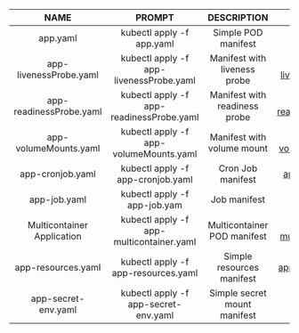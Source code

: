 
| NAME | PROMPT | DESCRIPTION | EXAMPLE |
|:----:|:------:|:-----------:|:-------:|
|app.yaml| kubectl apply -f app.yaml | Simple POD manifest | [app.yaml](./app.yaml)|
|app-livenessProbe.yaml| kubectl apply -f app-livenessProbe.yaml | Manifest with liveness probe   | [app-livenessProbe.yaml](./yaml/app-livenessProbe.yaml) |
|app-readinessProbe.yaml| kubectl apply -f app-readinessProbe.yaml | Manifest with readiness probe  |[app-readinessProbe.yaml](./yaml/app-readinessProbe.yaml) |
|app-volumeMounts.yaml| kubectl apply -f app-volumeMounts.yaml | Manifest with volume mount |[app-volumeMounts.yaml](./yaml/app-volumeMounts.yaml) |
|app-cronjob.yaml| kubectl apply -f app-cronjob.yaml | Cron Job manifest | [app-cronjob.yaml](./yaml/app-cronjob.yaml) |
|app-job.yaml| kubectl apply -f app-job.yam |Job manifest | [app-job.yaml](./yaml/app-job.yaml) |
|Multicontainer Application| kubectl apply -f app-multicontainer.yaml | Multicontainer POD manifest | [app-multicontainer.yaml](./yaml/app-multicontainer.yaml)|
|app-resources.yaml|kubectl apply -f app-resources.yaml | Simple resources manifest | [app-resources.yaml](./yaml/app-resources.yaml)|
|app-secret-env.yaml|kubectl apply -f app-secret-env.yaml |Simple secret mount manifest |[app-secret-env.yaml](./yaml/app-secret-env.yaml) |
